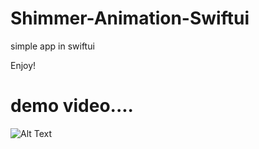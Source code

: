 # Shimmer-Animation-Swiftui

simple app in swiftui 




Enjoy!

#  demo video....




![Alt Text](https://j.gifs.com/1WJNKm.gif)
